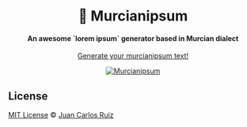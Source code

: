 <h1 align="center">🍋 Murcianipsum</h1>

<h4 align="center">An awesome `lorem ipsum` generator based in Murcian dialect</h4>

<p align="center"><a href="https://murcianipsum.vercel.app">Generate your murcianipsum text!</a></p>

<p align="center">
  <a href="https://murcianipsum.vercel.app">
    <img src="https://user-images.githubusercontent.com/1427623/99891065-43295280-2c66-11eb-9c36-4cb0f695bce8.png" alt="Murcianipsum" />
  </a>
</p>

## License

[MIT License](LICENSE.md) © [Juan Carlos Ruiz](https://github.com/klaufel)
